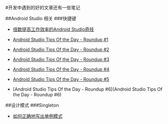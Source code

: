 #开发中遇到的好的文章还有一些笔记

##Android Studio 相关
###快捷键

 * [倍数提高工作效率的Android Studio奇技](http://www.kuqin.com/shuoit/20150909/347947.html)

 * [Android Studio Tips Of the Day - Roundup #1](http://www.developerphil.com/android-studio-tips-of-the-day-roundup-1/)

 * [Android Studio Tips Of the Day - Roundup #2](http://www.developerphil.com/android-studio-tips-of-the-day-roundup-2/)

 * [Android Studio Tips Of the Day - Roundup #3](http://www.developerphil.com/android-studio-tips-of-the-day-roundup-3/)

 * [Android Studio Tips Of the Day - Roundup #4](http://www.developerphil.com/android-studio-tips-of-the-day-roundup-4/)

 * [Android Studio Tips Of the Day - Roundup #5](http://www.developerphil.com/android-studio-tips-of-the-day-roundup-5/)

 * [Android Studio Tips Of the Day - Roundup #6](Android Studio Tips Of the Day - Roundup #6)







##设计模式
###Singleton
 * [如何正确地写出单例模式](http://wuchong.me/blog/2014/08/28/how-to-correctly-write-singleton-pattern/)
